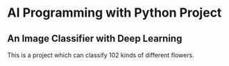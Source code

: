 # AI Programming with Python Project
## An Image Classifier with Deep Learning
This is a project which can classify 102 kinds of different flowers.
